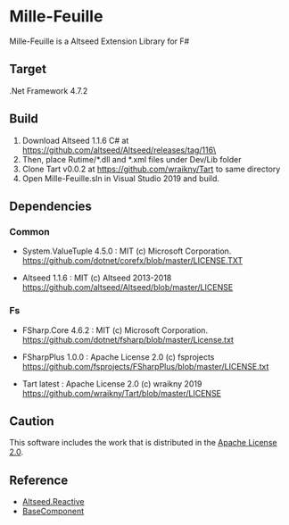 # Mille-Feuille
Mille-Feuille is a Altseed Extension Library for F# 

## Target
.Net Framework 4.7.2

## Build
1. Download Altseed 1.1.6 C# at https://github.com/altseed/Altseed/releases/tag/116\
1. Then, place Rutime/*.dll and *.xml files under Dev/Lib folder
1. Clone Tart v0.0.2 at https://github.com/wraikny/Tart to same directory
1. Open Mille-Feuille.sln in Visual Studio 2019 and build.
  
## Dependencies
### Common
* System.ValueTuple 4.5.0 : MIT (c) Microsoft Corporation.
  https://github.com/dotnet/corefx/blob/master/LICENSE.TXT

* Altseed 1.1.6 : MIT (c) Altseed 2013-2018
  https://github.com/altseed/Altseed/blob/master/LICENSE
### Fs
* FSharp.Core 4.6.2 : MIT (c) Microsoft Corporation.
  https://github.com/dotnet/fsharp/blob/master/License.txt

* FSharpPlus 1.0.0 : Apache License 2.0 (c) fsprojects
  https://github.com/fsprojects/FSharpPlus/blob/master/LICENSE.txt

* Tart latest : Apache License 2.0 (c) wraikny 2019
  https://github.com/wraikny/Tart/blob/master/LICENSE

## Caution
This software includes the work that is distributed in the [Apache License 2.0](http://www.apache.org/licenses/LICENSE-2.0).  

## Reference
* [Altseed.Reactive](https://github.com/NumAniCloud/Altseed.Reactive)
* [BaseComponent](https://github.com/gon6109/BaseComponent)

